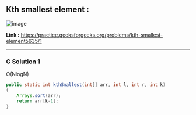 ## Kth smallest element :

![image](https://user-images.githubusercontent.com/23376002/174629993-3a769a72-29eb-4338-93f1-e772a46d0ca1.png)


**Link :** https://practice.geeksforgeeks.org/problems/kth-smallest-element5635/1


-----------------------------------------------------------------------------------------------------------------------------------------------------





### G Solution 1 

O(NlogN)

```java
public static int kthSmallest(int[] arr, int l, int r, int k) 
{ 
    Arrays.sort(arr);
    return arr[k-1];
} 
```
